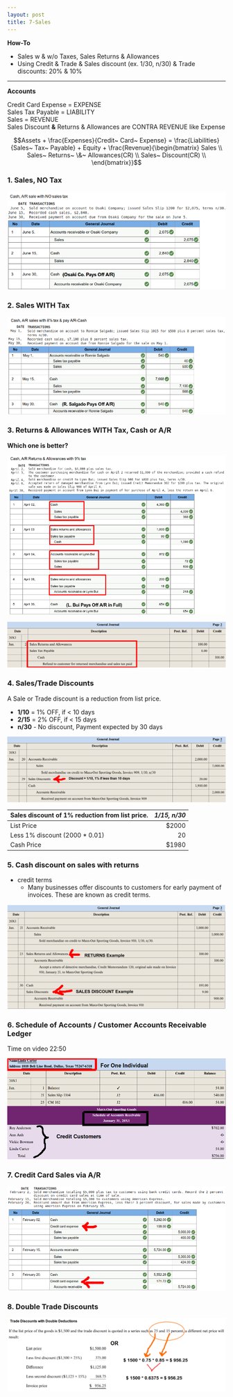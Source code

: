 ```yaml
---
layout: post
title: 7-Sales
---
```


**How-To**
- Sales w & w/o Taxes, Sales Returns & Allowances 
- Using Credit & Trade & Sales discount (ex. 1/30, n/30) & Trade discounts: 20% & 10%

---

**Accounts**

Credit Card Expense = EXPENSE    
Sales Tax Payable = LIABILITY   
Sales = REVENUE   
Sales Discount **&** Returns & Allowances are CONTRA REVENUE like Expense

$$Assets + \frac{Expenses}{Credit~ Card~ Expense} = \frac{Liabilities}{Sales~ Tax~ Payable} + Equity + \frac{Revenue}{\begin{bmatrix}
Sales \\
Sales~ Returns~ \&~ Allowances(CR) \\
Sales~ Discount(CR) \\
\end{bmatrix}}$$  

<!--  
**Dr/Cr Sales Accounts**
![](/assets/mc-graw-accounting-course/chap7.sales.returns/chap7.1.png)
-->


### 1. Sales, NO Tax

![](/assets/mc-graw-accounting-course/chap7.sales.returns/1.sales.w.NO.tax.png)


### 2. Sales WITH Tax

![](/assets/mc-graw-accounting-course/chap7.sales.returns/2.sales.w.tax.png)


### 3. Returns & Allowances WITH Tax, Cash or A/R

**Which one is better?**

![](/assets/mc-graw-accounting-course/chap7.sales.returns/3.Cash.AR.sales.return.allowances.taxed.png)

![](/assets/mc-graw-accounting-course/chap7.sales.returns/recording.sales.returns.allowances.png)

### 4. Sales/Trade Discounts

A Sale or Trade discount is a reduction from list price.
   - **1/10** = 1% OFF, if < 10 days
   - **2/15** = 2% OFF, if < 15 days
   - **n/30** - No discount, Payment expected by 30 days

![](/assets/mc-graw-accounting-course/chap7.sales.returns/4.trade.discount.png)


|Sales discount of 1% reduction from list price.|*1/15, n/30*|
|:-|-:|
| List Price | $2000 |
| Less 1% discount (2000 * 0.01)| 20 |
| Cash Price | $1980 |

### 5. Cash discount on sales with returns

- credit terms
   - Many businesses offer discounts to customers for early payment of invoices. These are known as credit terms.

![](/assets/mc-graw-accounting-course/chap7.sales.returns/5.cash.discouont.on.sales.returns.png)

<!--
### Reporting Net Sales

Net sales = Total Sales - Sales Returns/Allowances account - Sales Discounts.

| Net Sales Calculations||
|:-|-:|
|Total Sales|100|
|Subtract Returns/Allowances|-5|
|Subtract Discounts|-2|
|Net Sales|93|
-->

### 6. Schedule of Accounts / Customer Accounts Receivable Ledger 

Time on video 22:50

![](/assets/mc-graw-accounting-course/chap7.sales.returns/6.schedule.of.accounts.receivable.7.5.png)


### 7. Credit Card Sales via A/R

![](/assets/mc-graw-accounting-course/chap7.sales.returns/7.credit.card.sales.via.AR.png)

<!--
### State Tax forms

![](/assets/mc-graw-accounting-course/chap7.sales.returns/8.sales.taxes.state.form.png)


### Schedule of Accounts for Customers Accounts Receivable

- Procedure for Keeping track of customer sales:

![](/assets/mc-graw-accounting-course/chap7.sales.returns/9.act.recvable.2.schedule.2.ar.balance.png)
-->

### 8. Double Trade Discounts

![](/assets/mc-graw-accounting-course/chap7.sales.returns/7.double.trade.discount.png)



<!--
### 7.4 Post from the journal to the ledger accounts and to the subsidiary ledger.

- Transactions are posted from the journal to the ledger accounts as discussed in Chapter 4. 
- The accounts of individual credit customers are kept in a subsidiary ledger called the **Accounts Receivable Ledger**. Daily postings are made to this ledger from the general journal. ‘The balance of each customer's account is computed after each posting so that the amount owed is known at all times.

### 7.5 Prepare a schedule of accounts receivable.

- Each month a **schedule of accounts receivable** is prepared. It is used to prove the **subsidiary ledger** totals match the **Accounts Receivable** account in the general ledger.

### 7.6 Record the payment of sales taxes.

- Every business that collects sales taxes from its customers is responsible for accurately reporting and paying the amount of sales taxes collected to the appropriate government agency.


### Overview

![](/assets/mc-graw-accounting-course/chap7.sales.returns/chap7.review.png)
-->
